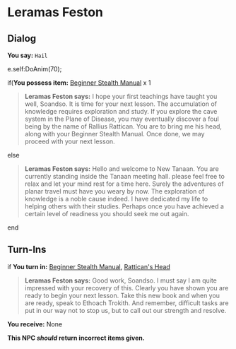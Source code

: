 # Leramas Feston

## Dialog

**You say:** `Hail`



e.self:DoAnim(70);


if(**You possess item:**  [Beginner Stealth Manual](/item/28792) x 1



>**Leramas Feston says:** I hope your first teachings have taught you well, Soandso. It is time for your next lesson. The accumulation of knowledge requires exploration and study. If you explore the cave system in the Plane of Disease, you may eventually discover a foul being by the name of Rallius Rattican. You are to bring me his head, along with your Beginner Stealth Manual. Once done, we may proceed with your next lesson.


else



>**Leramas Feston says:** Hello and welcome to New Tanaan.  You are currently standing inside the Tanaan meeting hall. please feel free to relax and let your mind rest for a time here.  Surely the adventures of planar travel must have you weary by now.  The exploration of knowledge is a noble cause indeed. I have dedicated my life to helping others with their studies.  Perhaps once you have achieved a certain level of readiness you should seek me out again.

end

## Turn-Ins



if **You turn in:** [Beginner Stealth Manual](/item/28792), [Rattican's Head](/item/29133)


>**Leramas Feston says:** Good work, Soandso. I must say I am quite impressed with your recovery of this. Clearly you have shown you are ready to begin your next lesson. Take this new book and when you are ready, speak to Ethoach Trokith. And remember, difficult tasks are put in our way not to stop us, but to call out our strength and resolve.





 **You receive:** None 

**This NPC *should* return incorrect items given.**
